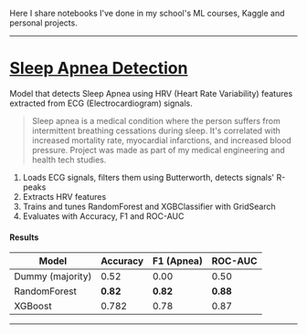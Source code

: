 Here I share notebooks I've done in my school's ML courses, Kaggle and personal projects.

---

# [Sleep Apnea Detection](https://github.com/tinoseppala/notebooks/tree/main/Sleep%20Apnea%20Detection)

Model that detects Sleep Apnea using HRV (Heart Rate Variability) features extracted from ECG (Electrocardiogram) signals.
>Sleep apnea is a medical condition where the person suffers from intermittent breathing cessations during sleep. It's correlated with increased mortality rate, myocardial infarctions, and increased blood pressure.
Project was made as part of my medical engineering and health tech studies.

1. Loads ECG signals, filters them using Butterworth, detects signals' R-peaks
2. Extracts HRV features
3. Trains and tunes RandomForest and XGBClassifier with GridSearch
4. Evaluates with Accuracy, F1 and ROC-AUC

#### Results

| Model         | Accuracy | F1 (Apnea) | ROC-AUC |
|---------------|----------|------------|---------|
| Dummy (majority) | 0.52 | 0.00 | 0.50 |
| RandomForest  | **0.82** | **0.82** | **0.88** |
| XGBoost       | 0.782 | 0.78 | 0.87 |

---

